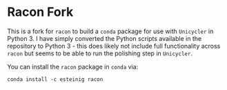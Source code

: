 # Racon Fork 

This is a fork for `racon` to build a `conda` package for use with `Unicycler` in Python 3. I have simply converted the Python scripts available in the repository to Python 3 - this does likely not include full functionality across `racon` but seems to be able to run the polishing step in `Unicycler`.

You can install the `racon` package in `conda` via:

`conda install -c esteinig racon`

